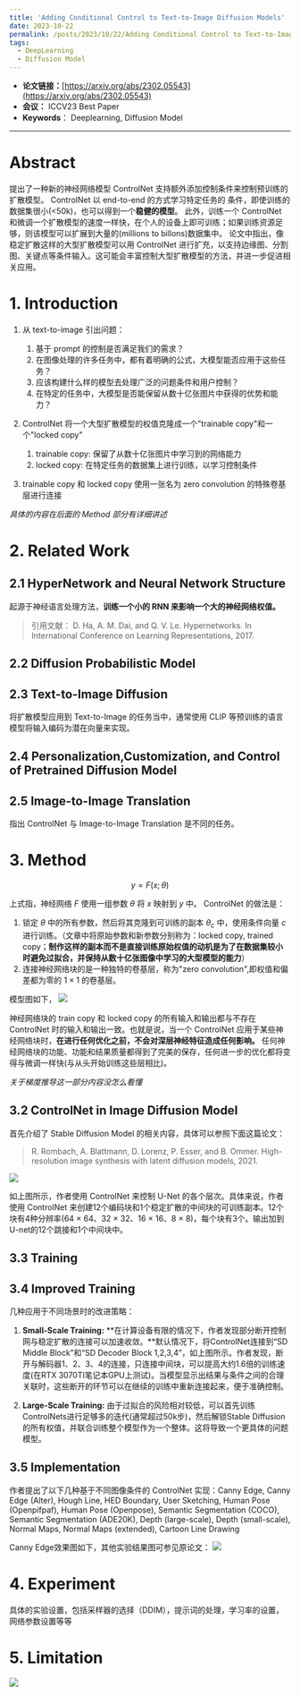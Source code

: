```yaml
---
title: 'Adding Conditional Control to Text-to-Image Diffusion Models'
date: 2023-10-22
permalink: /posts/2023/10/22/Adding Conditional Control to Text-to-Image Diffusion Models/
tags:
  - DeepLearning
  - Diffusion Model
---
```


- **论文链接：**[https://arxiv.org/abs/2302.05543](https://arxiv.org/abs/2302.05543)
- **会议：** ICCV23 Best Paper
- **Keywords**： Deeplearning, Diffusion Model

---

# Abstract

提出了一种新的神经网络模型 ControlNet 支持额外添加控制条件来控制预训练的扩散模型。
ControlNet 以 end-to-end 的方式学习特定任务的
条件，即使训练的数据集很小(<50k)，也可以得到一个**稳健的模型**。
此外，训练一个 ControlNet 和微调一个扩散模型的速度一样快，在个人的设备上即可训练；如果训练资源足够，则该模型可以扩展到大量的(millions to billons)数据集中。
论文中指出，像稳定扩散这样的大型扩散模型可以用 ControlNet 进行扩充，以支持边缘图、分割图、关键点等条件输入。这可能会丰富控制大型扩散模型的方法，并进一步促进相关应用。

# 1. Introduction

1. 从 text-to-image 引出问题：
   
   1. 基于 prompt 的控制是否满足我们的需求？
   2. 在图像处理的许多任务中，都有着明确的公式，大模型能否应用于这些任务？
   3. 应该构建什么样的模型去处理广泛的问题条件和用户控制？
   4. 在特定的任务中，大模型是否能保留从数十亿张图片中获得的优势和能力？

2. ControlNet 将一个大型扩散模型的权值克隆成一个"trainable copy"和一个"locked copy"
   
   1. trainable copy: 保留了从数十亿张图片中学习到的网络能力
   2. locked copy: 在特定任务的数据集上进行训练，以学习控制条件

3. trainable copy 和 locked copy 使用一张名为 zero convolution 的特殊卷基层进行连接

*具体的内容在后面的 Method 部分有详细讲述*

# 2. Related Work

## 2.1 HyperNetwork and Neural Network Structure

起源于神经语言处理方法，**训练一个小的 RNN 来影响一个大的神经网络权值。**

> 引用文献：
> D. Ha, A. M. Dai, and Q. V. Le. Hypernetworks. In International Conference on Learning Representations, 2017.

## 2.2 Diffusion Probabilistic Model

## 2.3 Text-to-Image Diffusion

将扩散模型应用到 Text-to-Image 的任务当中，通常使用 CLIP 等预训练的语言模型将输入编码为潜在向量来实现。

## 2.4 Personalization,Customization, and Control of Pretrained Diffusion Model

## 2.5 Image-to-Image Translation

指出 ControlNet 与 Image-to-Image Translation 是不同的任务。

# 3. Method

$$y = F(x;\theta)$$

上式指，神经网络 $F$ 使用一组参数 $\theta$ 将 $x$ 映射到 $y$ 中。
ControlNet 的做法是：

1. 锁定 $\theta$ 中的所有参数，然后将其克隆到可训练的副本 $\theta_c$ 中，使用条件向量 $c$ 进行训练。（文章中将原始参数和新参数分别称为：locked copy, trained copy；**制作这样的副本而不是直接训练原始权值的动机是为了在数据集较小时避免过拟合，并保持从数十亿张图像中学习的大型模型的能力**）
2. 连接神经网络块的是一种独特的卷基层，称为"zero convolution",即权值和偏差都为零的 $1\times1$ 的卷基层。

模型图如下，
<img src="/images/blog/Adding-Conditional-Control-to-Text-to-Text-Diffusion-Models/截屏2023-10-22 21.56.50.png">

神经网络块的 train copy 和 locked copy 的所有输入和输出都与不存在 ControlNet 时的输入和输出一致。也就是说，当一个 ControlNet 应用于某些神经网络块时，**在进行任何优化之前，不会对深层神经特征造成任何影响。** 任何神经网络块的功能、功能和结果质量都得到了完美的保存，任何进一步的优化都将变得与微调一样快(与从头开始训练这些层相比)。

*关于梯度推导这一部分内容没怎么看懂*

## 3.2 ControlNet in Image Diffusion Model

首先介绍了 Stable Diffusion Model 的相关内容，具体可以参照下面这篇论文：

> R. Rombach, A. Blattmann, D. Lorenz, P. Esser, and B. Ommer. High-resolution image synthesis
> with latent diffusion models, 2021.

<img src="/images/blog/Adding-Conditional-Control-to-Text-to-Text-Diffusion-Models/截屏2023-10-22 22.21.36.png">

如上图所示，作者使用 ControlNet 来控制 U-Net 的各个层次。具体来说，作者使用 ControlNet 来创建12个编码块和1个稳定扩散的中间块的可训练副本。12个块有4种分辨率(64 × 64、32 × 32、16 × 16、8 × 8)，每个块有3个。输出加到U-net的12个跳接和1个中间块中。

## 3.3 Training

## 3.4 Improved Training

几种应用于不同场景时的改进策略：

1. **Small-Scale Training:** **在计算设备有限的情况下，作者发现部分断开控制网与稳定扩散的连接可以加速收敛。**默认情况下，将ControlNet连接到“SD Middle Block”和“SD Decoder Block 1,2,3,4”，如上图所示。作者发现，断开与解码器1、2、3、4的连接，只连接中间块，可以提高大约1.6倍的训练速度(在RTX 3070TI笔记本GPU上测试)。当模型显示出结果与条件之间的合理关联时，这些断开的环节可以在继续的训练中重新连接起来，便于准确控制。

2. **Large-Scale Training:** 由于过拟合的风险相对较低，可以首先训练ControlNets进行足够多的迭代(通常超过50k步)，然后解锁Stable Diffusion的所有权值，并联合训练整个模型作为一个整体。这将导致一个更具体的问题模型。

## 3.5 Implementation

作者提出了以下几种基于不同图像条件的 ControlNet 实现：Canny Edge, Canny Edge (Alter), Hough Line, HED Boundary, User Sketching, Human Pose (Openpifpaf), Human Pose (Openpose), Semantic Segmentation (COCO), Semantic Segmentation (ADE20K), Depth (large-scale), Depth (small-scale), Normal Maps, Normal Maps (extended), Cartoon Line Drawing

Canny Edge效果图如下，其他实验结果图可参见原论文：
<img src="/images/blog/Adding-Conditional-Control-to-Text-to-Text-Diffusion-Models/screenshot-20231023-103811.png">

# 4. Experiment

具体的实验设置，包括采样器的选择（DDIM），提示词的处理，学习率的设置，网络参数设置等等

# 5. Limitation

<img src="/images/blog/Adding-Conditional-Control-to-Text-to-Text-Diffusion-Models/screenshot-20231023-105556.png">
